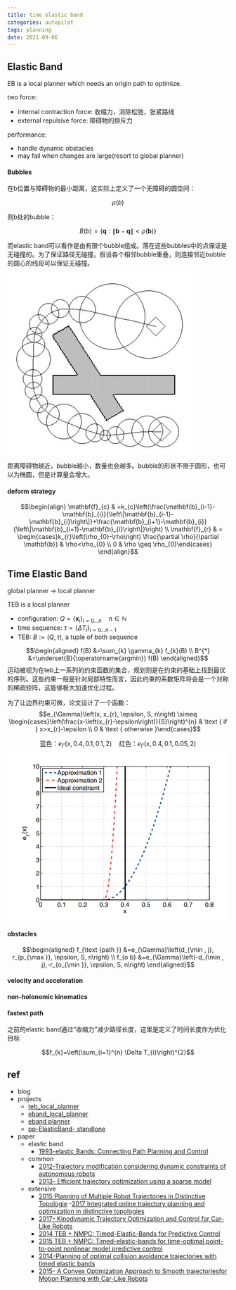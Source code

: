 ```yaml
---
title: time elastic band 
categories: autopilot
tags: planning
date: 2021-09-06
---
```


## Elastic Band

EB is a local planner which needs an origin path to optimize.

two force:

- internal contraction force: 收缩力，消除松弛，张紧路线
- external repulsive force: 障碍物的排斥力

performance:

- handle dynamic obstacles
- may fail when changes are large(resort to global planner)

#### Bubbles

在b位置与障碍物的最小距离，这实际上定义了一个无障碍的圆空间：

$$\rho(b)$$

则b处的bubble：

$$B(b)=\{\mathbf{q}:\|\mathbf{b}-\mathbf{q}\|<\rho(\mathbf{b})\}$$

而elastic band可以看作是由有限个bubble组成。落在这些bubbles中的点保证是无碰撞的。为了保证路径无碰撞，假设各个相邻bubble重叠，则连接邻近bubble的圆心的线段可以保证无碰撞。

![](imgs/teb_bubbles.jpg)

距离障碍物越近，bubble越小，数量也会越多。bubble的形状不限于圆形，也可以为椭圆，但是计算量会增大。

#### deform strategy

$$\begin{align}
\mathbf{f}_{c} & =k_{c}\left(\frac{\mathbf{b}_{i-1}-\mathbf{b}_{i}}{\left\|\mathbf{b}_{i-1}-\mathbf{b}_{i}\right\|}+\frac{\mathbf{b}_{i+1}-\mathbf{b}_{i}}{\left\|\mathbf{b}_{i+1}-\mathbf{b}_{i}\right\|}\right)  \\
\mathbf{f}_{r} & = \begin{cases}k_{r}\left(\rho_{0}-\rho\right) \frac{\partial \rho}{\partial \mathbf{b}} & \rho<\rho_{0} \\ 0 & \rho \geq \rho_{0}\end{cases}
\end{align}$$



## Time Elastic Band

global planner -> local planner

TEB is a local planner

- configuration: $Q=\left\{\mathbf{x}_{i}\right\}_{i=0 \ldots n} \quad n \in \mathbb{N}$
- time sequence: $\tau=\left\{\Delta T_{i}\right\}_{i=0 \ldots n-1}$
- TEB: $B:=(Q, \tau)$, a tuple of both sequence

$$\begin{aligned}
f(B) &=\sum_{k} \gamma_{k} f_{k}(B) \\
B^{*} &=\underset{B}{\operatorname{argmin}} f(B)
\end{aligned}$$
运动被视为在teb上一系列的约束函数的集合，规划则是在约束的基础上找到最优的序列。这些约束一般是针对局部特性而言，因此约束的系数矩阵将会是一个对称的稀疏矩阵，这能够极大加速优化过程。


为了让边界约束可微，论文设计了一个函数：
$$e_{\Gamma}\left(x, x_{r}, \epsilon, S, n\right) \simeq \begin{cases}\left(\frac{x-\left(x_{r}-\epsilon\right)}{S}\right)^{n} & \text { if } x>x_{r}-\epsilon \\ 0 & \text { otherwise }\end{cases}$$

$$\text{蓝色：}e_{\Gamma}(x,0.4,0.1, 0.1, 2) \quad \text{红色：}e_{\Gamma}(x,0.4,0.1, 0.05, 2)$$
![teb1.png](imgs/teb1.png)

#### obstacles


$$\begin{aligned}
f_{\text {path }} &=e_{\Gamma}\left(d_{\min , j}, r_{p_{\max }}, \epsilon, S, n\right) \\
f_{o b} &=e_{\Gamma}\left(-d_{\min , j},-r_{o_{\min }}, \epsilon, S, n\right)
\end{aligned}$$

#### velocity and acceleration

#### non-holonomic kinematics

#### fastest path

之前的elastic band通过“收缩力”减少路径长度，这里是定义了时间长度作为优化目标

$$f_{k}=\left(\sum_{i=1}^{n} \Delta T_{i}\right)^{2}$$







## ref

- blog
- projects
    - [teb_local_planner](https://github.com/rst-tu-dortmund/teb_local_planner)
    - [eband_local_planner](https://github.com/utexas-bwi/eband_local_planner)
    - [eband planner](https://github.com/bhaskara/eband_planner)
    - [pp-ElasticBand- standlone](https://github.com/youmnam/pp-ElasticBand)
- paper
    - elastic band
        - [1993-elastic Bands: Connecting Path Planning and Control]()
    - common
        - [2012-Trajectory modification considering dynamic constraints of autonomous robots]()
        - [2013-  Efficient trajectory optimization using a sparse model]()
    - extensive
        - [2015 Planning of Multiple Robot Trajectories in Distinctive Topologie]()
        -[2017 Integrated online trajectory planning and optimization in distinctive topologies]()
        - [2017- Kinodynamic Trajectory Optimization and Control for Car-Like Robots]()
        - [2014 TEB + NMPC: Timed-Elastic-Bands for Predictive Control]()
        - [2015 TEB + NMPC: Timed-elastic-bands for time-optimal point-to-point nonlinear model predictive control]()
        - [2014-Planning of optimal collision avoidance trajectories with timed elastic bands]()
        - [2015- A Convex Optimization Approach to Smooth  trajectoriesfor Motion Planning with Car-Like Robots ]()